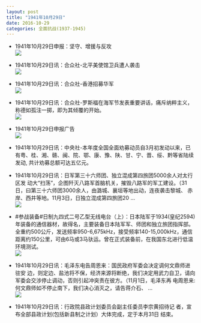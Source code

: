 ```yaml
---
layout: post
title: "1941年10月29日"
date: 2016-10-29
categories: 全面抗战(1937-1945)
---
```


<meta name="referrer" content="no-referrer" />

- 1941年10月29日申报：坚守、增援与反攻 <br/><img src="https://ww1.sinaimg.cn/large/aca367d8jw1f99j9td49sj20qi0y97ot.jpg" />

- 1941年10月29日讯：合众社-北平美使馆卫兵遭人袭击 <br/><img src="https://ww2.sinaimg.cn/large/aca367d8jw1f99hjfy1u5j207l05ymxt.jpg" />

- 1941年10月29日讯：合众社-香港招募华军 <br/><img src="https://ww2.sinaimg.cn/large/aca367d8jw1f99ftbnwx2j20au05rgmi.jpg" />

- 1941年10月29日讯：合众社-罗斯福在海军节发表重要讲话，痛斥纳粹主义，称德如孤注一掷，即为其倾覆的开始。 <br/><img src="https://ww4.sinaimg.cn/large/aca367d8jw1f99e2rx2apj207y0hdq4v.jpg" />

- 1941年10月29日申报广告 <br/><img src="https://ww2.sinaimg.cn/large/aca367d8jw1f99alt3yzpj20p20gowjn.jpg" />

- 1941年10月29日讯：中央社-本年度全国全面劝募动员自3月初发动以来，已 有粤、桂、湘、赣、闽、院、鄂、康、豫、陕、甘、宁、晋、绥、黔等省陆续发动, 共计劝募总额可达五亿元。 

- 1941年10月29日讯：日军第三十六师团、独立混成第四旅团5000余人对太行区发 动大“扫荡”，企图歼灭八路军首脑机关，摧毁八路军的军工建设。（31 日，曰第三十六师团3000余人，由潞城、襄垣等地出动，连夜袭击黎城、 赤岸、西井等地。11月3日，日独立混成第四旅团20 ... <br/><img src="https://ww1.sinaimg.cn/large/aca367d8jw1f98yh5xht9j20c80ay0u2.jpg" />

- #参战装备#日制九四式二号乙型无线电台（上）：日本陆军于1934(皇纪2594)年装备的通信器材，故得名，主要装备日本陆军军、师团和独立旅团指挥部。全重约500公斤，发送频率950-6,675kHz，接受频率140-15,000kHz，通信距离约150公里，可由6马或3马驮运。曾在正式装备前，在我国东北进行低温环境测试。 <br/><img src="https://ww1.sinaimg.cn/large/aca367d8jw1f98wqctng6j205l0h6gns.jpg" />

- 1941年10月29日讯：毛泽东电告周恩来：国民政府军委会决定调何文鼎师进驻安 边，则定边、盐池将不保，经济来源将断绝，我们决定用武力自卫，请向 军委会交涉停止调动，否则引起冲突责在彼方。（11月1日，毛泽东再 电周恩来:何文鼎师如不停止南下，我们决心消灭之，请告蒋介石、 ... <br/><img src="https://ww2.sinaimg.cn/large/aca367d8jw1f98v089py6j20c8090jsj.jpg" />

- 1941年10月29日讯：行政院县政计划委员会副主任委员李宗黄招待记 者，宣布全部县政计划(包括新县制之计划）大体完成，定于本月31日 结束。 

